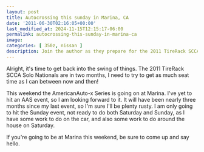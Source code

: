 ```yaml
---
layout: post
title: Autocrossing this sunday in Marina, CA
date: '2011-06-30T02:16:05+00:00'
last_modified_at: 2024-11-15T12:15:17-06:00
permalink: autocrossing-this-sunday-in-marina-ca
image:
categories: [ 350z, nissan ]
description: Join the author as they prepare for the 2011 TireRack SCCA Solo Nationals and gear up for this weekend's AmericanAuto-x Series at Marina.
---
```


Alright, it's time to get back into the swing of things. The 2011 TireRack SCCA Solo Nationals are in two months, I need to try to get as much seat time as I can between now and then!

This weekend the AmericanAuto-x Series is going on at Marina. I've yet to hit an AAS event, so I am looking forward to it. It will have been nearly three months since my last event, so I'm sure I'll be plenty rusty. I am only going to hit the Sunday event, not ready to do both Saturday and Sunday, as I have some work to do on the car, and also some work to do around the house on Saturday.

If you're going to be at Marina this weekend, be sure to come up and say hello.



